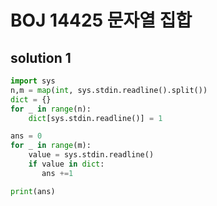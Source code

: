 # BOJ 14425 문자열 집합

## solution 1

```python
import sys
n,m = map(int, sys.stdin.readline().split())
dict = {}
for _ in range(n):
    dict[sys.stdin.readline()] = 1

ans = 0
for _ in range(m):
    value = sys.stdin.readline()
    if value in dict:
       ans +=1

print(ans)
```